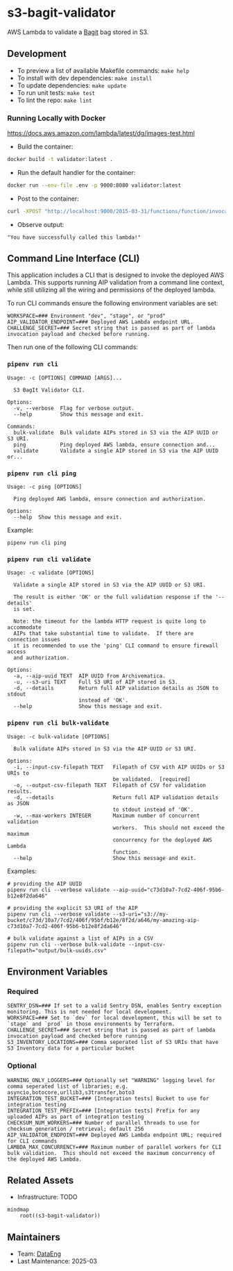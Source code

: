 # s3-bagit-validator

AWS Lambda to validate a [Bagit](https://www.ietf.org/rfc/rfc8493.txt) bag stored in S3.

## Development

- To preview a list of available Makefile commands: `make help`
- To install with dev dependencies: `make install`
- To update dependencies: `make update`
- To run unit tests: `make test`
- To lint the repo: `make lint`

### Running Locally with Docker

<https://docs.aws.amazon.com/lambda/latest/dg/images-test.html>

- Build the container:

```bash
docker build -t validator:latest .
```

- Run the default handler for the container:

```bash
docker run --env-file .env -p 9000:8080 validator:latest
```

- Post to the container:

```bash
curl -XPOST "http://localhost:9000/2015-03-31/functions/function/invocations" -d '{}'
```

- Observe output:

```
"You have successfully called this lambda!"
```

## Command Line Interface (CLI)

This application includes a CLI that is designed to invoke the deployed AWS Lambda.  This supports running AIP validation from a command line context, while still utilizing all the wiring and permissions of the deployed lambda.

To run CLI commands ensure the following environment variables are set:
```shell
WORKSPACE=### Environment "dev", "stage", or "prod"
AIP_VALIDATOR_ENDPOINT=### Deployed AWS Lambda endpoint URL.
CHALLENGE_SECRET=### Secret string that is passed as part of lambda invocation payload and checked before running.
```

Then run one of the following CLI commands:

### `pipenv run cli`
```text
Usage: -c [OPTIONS] COMMAND [ARGS]...

  S3 BagIt Validator CLI.

Options:
  -v, --verbose  Flag for verbose output.
  --help         Show this message and exit.

Commands:
  bulk-validate  Bulk validate AIPs stored in S3 via the AIP UUID or S3 URI.
  ping           Ping deployed AWS lambda, ensure connection and...
  validate       Validate a single AIP stored in S3 via the AIP UUID or...
```

### `pipenv run cli ping`
```text
Usage: -c ping [OPTIONS]

  Ping deployed AWS lambda, ensure connection and authorization.

Options:
  --help  Show this message and exit.
```

Example:

```shell
pipenv run cli ping
```

### `pipenv run cli validate`
```text
Usage: -c validate [OPTIONS]

  Validate a single AIP stored in S3 via the AIP UUID or S3 URI.

  The result is either 'OK' or the full validation response if the '--details'
  is set.

  Note: the timeout for the lambda HTTP request is quite long to accommodate
  AIPs that take substantial time to validate.  If there are connection issues
  it is recommended to use the 'ping' CLI command to ensure firewall access
  and authorization.

Options:
  -a, --aip-uuid TEXT  AIP UUID from Archivematica.
  -u, --s3-uri TEXT    Full S3 URI of AIP stored in S3.
  -d, --details        Return full AIP validation details as JSON to stdout
                       instead of 'OK'.
  --help               Show this message and exit.
```

### `pipenv run cli bulk-validate`
```text
Usage: -c bulk-validate [OPTIONS]

  Bulk validate AIPs stored in S3 via the AIP UUID or S3 URI.

Options:
  -i, --input-csv-filepath TEXT   Filepath of CSV with AIP UUIDs or S3 URIs to
                                  be validated.  [required]
  -o, --output-csv-filepath TEXT  Filepath of CSV for validation results.
  -d, --details                   Return full AIP validation details as JSON
                                  to stdout instead of 'OK'.
  -w, --max-workers INTEGER       Maximum number of concurrent validation
                                  workers.  This should not exceed the maximum
                                  concurrency for the deployed AWS Lambda
                                  function.
  --help                          Show this message and exit.
```

Examples:

```shell
# providing the AIP UUID
pipenv run cli --verbose validate --aip-uuid="c73d10a7-7cd2-406f-95b6-b12e8f2da646"

# providing the explicit S3 URI of the AIP
pipenv run cli --verbose validate --s3-uri="s3://my-bucket/c73d/10a7/7cd2/406f/95bf/b12e/8f2d/a646/my-amazing-aip-c73d10a7-7cd2-406f-95b6-b12e8f2da646"

# bulk validate against a list of AIPs in a CSV
pipenv run cli --verbose bulk-validate --input-csv-filepath="output/bulk-uuids.csv"
```


## Environment Variables

### Required

```shell
SENTRY_DSN=### If set to a valid Sentry DSN, enables Sentry exception monitoring. This is not needed for local development.
WORKSPACE=### Set to `dev` for local development, this will be set to `stage` and `prod` in those environments by Terraform.
CHALLENGE_SECRET=### Secret string that is passed as part of lambda invocation payload and checked before running
S3_INVENTORY_LOCATIONS=### Comma seperated list of S3 URIs that have S3 Inventory data for a particular bucket
```

### Optional

```shell
WARNING_ONLY_LOGGERS=### Optionally set "WARNING" logging level for comma seperated list of libraries; e.g. asyncio,botocore,urllib3,s3transfer,boto3
INTEGRATION_TEST_BUCKET=### [Integration tests] Bucket to use for integration testing
INTEGRATION_TEST_PREFIX=### [Integration tests] Prefix for any uploaded AIPs as part of integration testing
CHECKSUM_NUM_WORKERS=### Number of parallel threads to use for checksum generation / retrieval; default 256
AIP_VALIDATOR_ENDPOINT=### Deployed AWS Lambda endpoint URL; required for CLI commands
LAMBDA_MAX_CONCURRENCY=### Maximum number of parallel workers for CLI bulk validation.  This should not exceed the maximum concurrency of the deployed AWS Lambda.
```

## Related Assets

* Infrastructure: TODO

```mermaid
mindmap
    root((s3-bagit-validator))        
```

## Maintainers

* Team: [DataEng](https://github.com/orgs/MITLibraries/teams/dataeng)
* Last Maintenance: 2025-03